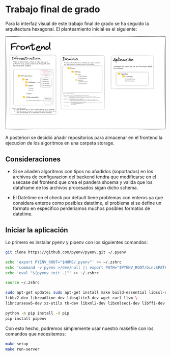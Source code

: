 # **Trabajo final de grado**

Para la interfaz visual de este trabajo final de grado se ha seguido la arquitectura hexagonal. El planteamiento inicial es el siguiente:

![Frontend design](./docs/images/frontend_excalidraw.png)

A posteriori se decidió añadir repositorios para almacenar en el frontend la ejecucion de los algoritmos en una carpeta storage.

## **Consideraciones**
* Si se añaden algoritmos con tipos no añadidos (soportados) en los archivos de configuracion del backend tendra que modificarse en el usecase del frontend que crea el pandera shcema y valida que los dataframe de los archivos procesados sigan dicho schema. 

* El Datetime en el check por default tiene problemas con enteros ya que considera enteros como posibles datetime, el problema si se define un formato en especifico perderiamos muchos posibles formatos de datetime.

## **Iniciar la aplicación**

Lo primero es instalar pyenv y pipenv con los siguientes comandos:

```bash
git clone https://github.com/pyenv/pyenv.git ~/.pyenv
```
```bash
echo 'export PYENV_ROOT="$HOME/.pyenv"' >> ~/.zshrc
echo 'command -v pyenv >/dev/null || export PATH="$PYENV_ROOT/bin:$PATH"' >> ~/.zshrc
echo 'eval "$(pyenv init -)"' >> ~/.zshrc
```
```bash
source ~/.zshrc
```
```bash
sudo apt-get update; sudo apt-get install make build-essential libssl-dev zlib1g-dev \
libbz2-dev libreadline-dev libsqlite3-dev wget curl llvm \
libncursesw5-dev xz-utils tk-dev libxml2-dev libxmlsec1-dev libffi-dev liblzma-dev
```
```bash
python -m pip install -U pip
pip install pipenv
```

Con esto hecho, podremos simplemente usar nuestro makefile con los comandos que necesitemos:

```bash
make setup
make run-server
```
